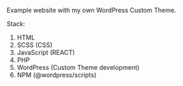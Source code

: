 Example website with my own WordPress Custom Theme.

Stack:
1. HTML
2. SCSS (CSS)
3. JavaScript (REACT)
4. PHP
5. WordPress (Custom Theme development)
6. NPM (@wordpress/scripts)
